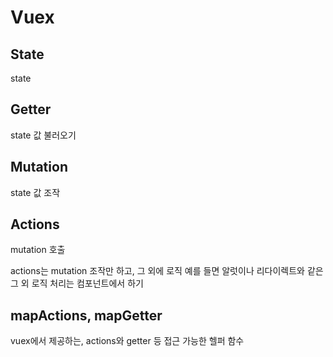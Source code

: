 # Vuex

## State

state

## Getter

state 값 불러오기

## Mutation

state 값 조작

## Actions

mutation 호출

actions는 mutation 조작만 하고, 그 외에 로직 예를 들면 알럿이나 리다이렉트와 같은 그 외 로직 처리는 컴포넌트에서 하기

## mapActions, mapGetter

vuex에서 제공하는, actions와 getter 등 접근 가능한 헬퍼 함수
